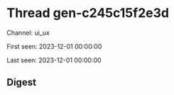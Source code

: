 # Thread gen-c245c15f2e3d
Channel: ui_ux

First seen: 2023-12-01 00:00:00

Last seen: 2023-12-01 00:00:00

## Digest


